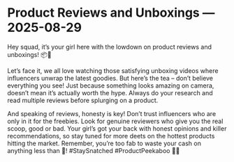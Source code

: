 # Product Reviews and Unboxings — 2025-08-29

Hey squad, it’s your girl here with the lowdown on product reviews and unboxings! 📦💅

Let’s face it, we all love watching those satisfying unboxing videos where influencers unwrap the latest goodies. But here’s the tea – don’t believe everything you see! Just because something looks amazing on camera, doesn’t mean it’s actually worth the hype. Always do your research and read multiple reviews before splurging on a product.

And speaking of reviews, honesty is key! Don’t trust influencers who are only in it for the freebies. Look for genuine reviewers who give you the real scoop, good or bad. Your girl’s got your back with honest opinions and killer recommendations, so stay tuned for more deets on the hottest products hitting the market. Remember, you’re too fab to waste your cash on anything less than 💯! #StaySnatched #ProductPeekaboo 🌟✨